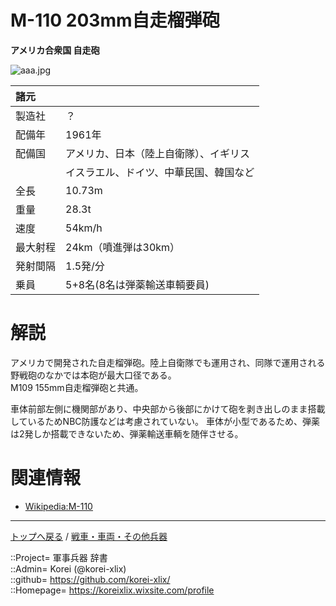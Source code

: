 # M-110 203mm自走榴弾砲
**アメリカ合衆国 自走砲**

![aaa.jpg](https://bn02pap001files.storage.live.com/y4mBWfcOQ-uRVgsfPoxccUuW7HriG_xBTErumtbtIdQBei7cGqamESXc2aJNnmDYtkOD29_QXs5QzKrwuCEnXNb8RbL9zcJd-JZlRX2J65nriwqVrtpuRAAejZYWm0lfLkaZoh_tzs8y_R_a80450ow7L-lpWNKQgc9cmqq1OjSEgcl_TZVh_pBcbzg035fdxf6?width=640&height=405&cropmode=none)  
  


|諸元  |  |
|:--|:--|
|製造社  |？  |
|配備年  |1961年  |
|配備国  |アメリカ、日本（陸上自衛隊）、イギリス  |
|        |イスラエル、ドイツ、中華民国、韓国など  |
|全長    |10.73m  |
|重量    |28.3t  |
|速度    |54km/h  |
|最大射程  |24km（噴進弾は30km）  |
|発射間隔  |1.5発/分  |
|乗員  |5+8名(8名は弾薬輸送車輌要員)  |


# 解説
アメリカで開発された自走榴弾砲。陸上自衛隊でも運用され、同隊で運用される野戦砲のなかでは本砲が最大口径である。  
M109 155mm自走榴弾砲と共通。  
  
車体前部左側に機関部があり、中央部から後部にかけて砲を剥き出しのまま搭載しているためNBC防護などは考慮されていない。
車体が小型であるため、弾薬は2発しか搭載できないため、弾薬輸送車輌を随伴させる。  


# 関連情報
* [Wikipedia:M-110](https://ja.wikipedia.org/wiki/M110_203mm%E8%87%AA%E8%B5%B0%E6%A6%B4%E5%BC%BE%E7%A0%B2)


***
[トップへ戻る](/readme.md) / [戦車・車両・その他兵器](/ground/readme.md)  
  
::Project= 軍事兵器 辞書  
::Admin= Korei (@korei-xlix)  
::github= https://github.com/korei-xlix/  
::Homepage= https://koreixlix.wixsite.com/profile  
